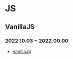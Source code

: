 # JS
## VanillaJS
### 2022.10.03 ~ 2022.00.00 
* [VanillaJS](https://github.com/MingDa-Ni/TIL/blob/master/JS/VanillaJS/VanillaJS001.md)